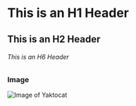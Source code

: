 
# This is an H1 Header

## This is an H2 Header

###### This is an H6 Header

### Image 
![Image of Yaktocat](https://octodex.github.com/images/yaktocat.png)
